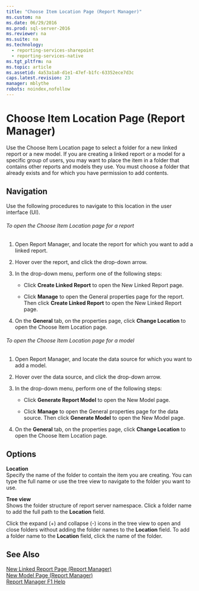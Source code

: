 ```yaml
---
title: "Choose Item Location Page (Report Manager)"
ms.custom: na
ms.date: 06/29/2016
ms.prod: sql-server-2016
ms.reviewer: na
ms.suite: na
ms.technology: 
  - reporting-services-sharepoint
  - reporting-services-native
ms.tgt_pltfrm: na
ms.topic: article
ms.assetid: 4a53a1a8-d1e1-47ef-b1fc-63352ece7d3c
caps.latest.revision: 23
manager: mblythe
robots: noindex,nofollow
---
```

# Choose Item Location Page (Report Manager)
Use the Choose Item Location page to select a folder for a new linked report or a new model. If you are creating a linked report or a model for a specific group of users, you may want to place the item in a folder that contains other reports and models they use. You must choose a folder that already exists and for which you have permission to add contents.  
  
## Navigation  
 Use the following procedures to navigate to this location in the user interface (UI).  
  
###### To open the Choose Item Location page for a report  
  
1.  Open Report Manager, and locate the report for which you want to add a linked report.  
  
2.  Hover over the report, and click the drop-down arrow.  
  
3.  In the drop-down menu, perform one of the following steps:  
  
    -   Click **Create Linked Report** to open the New Linked Report page.  
  
    -   Click **Manage** to open the General properties page for the report. Then click **Create Linked Report** to open the New Linked Report page.  
  
4.  On the **General** tab, on the properties page, click **Change Location** to open the Choose Item Location page.  
  
###### To open the Choose Item Location page for a model  
  
1.  Open Report Manager, and locate the data source for which you want to add a model.  
  
2.  Hover over the data source, and click the drop-down arrow.  
  
3.  In the drop-down menu, perform one of the following steps:  
  
    -   Click **Generate Report Model** to open the New Model page.  
  
    -   Click **Manage** to open the General properties page for the data source. Then click **Generate Model** to open the New Model page.  
  
4.  On the **General** tab, on the properties page, click **Change Location** to open the Choose Item Location page.  
  
## Options  
 **Location**  
 Specify the name of the folder to contain the item you are creating. You can type the full name or use the tree view to navigate to the folder you want to use.  
  
 **Tree view**  
 Shows the folder structure of report server namespace. Click a folder name to add the full path to the **Location** field.  
  
 Click the expand (+) and collapse (-) icons in the tree view to open and close folders without adding the folder names to the **Location** field. To add a folder name to the **Location** field, click the name of the folder.  
  
## See Also  
 [New Linked Report Page (Report Manager)](../../Topics/TopicNameNotContainA/New-Linked-Report-Page--Report-Manager-.md)   
 [New Model Page (Report Manager)](../../Topics/TopicNameNotContainA/New-Model-Page--Report-Manager-.md)   
 [Report Manager F1 Help](../../Topics/TopicNameNotContainA/Report-Manager-F1-Help.md)
